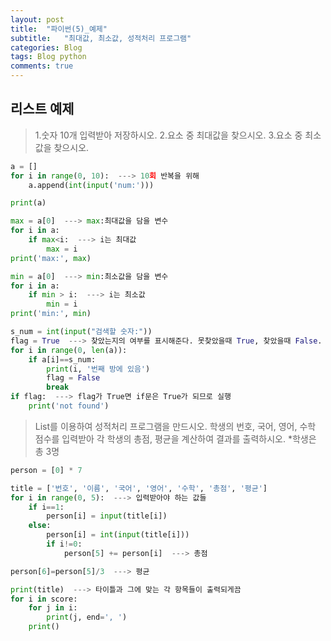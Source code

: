 ```yaml
---  
layout: post  
title:  "파이썬(5)_예제"  
subtitle:   "최대값, 최소값, 성적처리 프로그램"  
categories: Blog  
tags: Blog python     
comments: true  
---  
```

## 리스트 예제

> 1.숫자 10개 입력받아 저장하시오.
> 2.요소 중 최대값을 찾으시오.
> 3.요소 중 최소값을 찾으시오.


~~~python
a = []  
for i in range(0, 10):  ---> 10회 반복을 위해
    a.append(int(input('num:')))

print(a)

max = a[0]  ---> max:최대값을 담을 변수
for i in a:
    if max<i:  ---> i는 최대값
        max = i
print('max:', max)

min = a[0]  ---> min:최소값을 담을 변수
for i in a:
    if min > i:  ---> i는 최소값
        min = i
print('min:', min)

s_num = int(input("검색할 숫자:"))
flag = True  ---> 찾았는지의 여부를 표시해준다. 못찾았을때 True, 찾았을때 False.
for i in range(0, len(a)):
    if a[i]==s_num:
        print(i, '번째 방에 있음')
        flag = False
        break
if flag:  ---> flag가 True면 if문은 True가 되므로 실행
    print('not found')
~~~

> List를 이용하여 성적처리 프로그램을 만드시오.
학생의 번호, 국어, 영어, 수학 점수를 입력받아 각 학생의 총점, 평균을 계산하여 결과를 출력하시오.
*학생은 총 3명

~~~python
person = [0] * 7 

title = ['번호', '이름', '국어', '영어', '수학', '총점', '평균']
for i in range(0, 5):  ---> 입력받아야 하는 값들
    if i==1:
        person[i] = input(title[i])
    else:
        person[i] = int(input(title[i]))
        if i!=0:
            person[5] += person[i]  ---> 총점

person[6]=person[5]/3  ---> 평균

print(title)  ---> 타이틀과 그에 맞는 각 항목들이 출력되게끔
for i in score:
    for j in i:
        print(j, end=', ')
    print()
